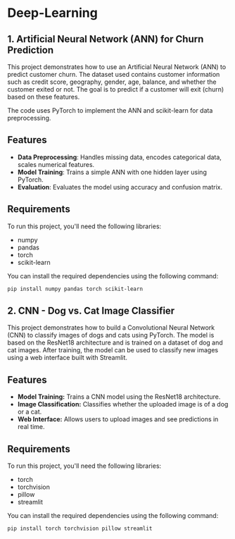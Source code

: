 # Deep-Learning

## 1. Artificial Neural Network (ANN) for Churn Prediction

This project demonstrates how to use an Artificial Neural Network (ANN) to predict customer churn. The dataset used contains customer information such as credit score, geography, gender, age, balance, and whether the customer exited or not. The goal is to predict if a customer will exit (churn) based on these features.

The code uses PyTorch to implement the ANN and scikit-learn for data preprocessing.

## Features
- **Data Preprocessing**: Handles missing data, encodes categorical data, scales numerical features.
- **Model Training**: Trains a simple ANN with one hidden layer using PyTorch.
- **Evaluation**: Evaluates the model using accuracy and confusion matrix.

## Requirements

To run this project, you'll need the following libraries:

- numpy
- pandas
- torch
- scikit-learn

You can install the required dependencies using the following command:

```bash
pip install numpy pandas torch scikit-learn

```

## 2. CNN - Dog vs. Cat Image Classifier

This project demonstrates how to build a Convolutional Neural Network (CNN) to classify images of dogs and cats using PyTorch. The model is based on the ResNet18 architecture and is trained on a dataset of dog and cat images. After training, the model can be used to classify new images using a web interface built with Streamlit.

## Features
- **Model Training:** Trains a CNN model using the ResNet18 architecture.
- **Image Classification:** Classifies whether the uploaded image is of a dog or a cat.
- **Web Interface:** Allows users to upload images and see predictions in real time.

## Requirements
To run this project, you'll need the following libraries:

- torch
- torchvision
- pillow
- streamlit

You can install the required dependencies using the following command:

```bash
pip install torch torchvision pillow streamlit


